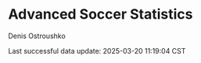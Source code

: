 # Advanced Soccer Statistics
Denis Ostroushko

<!-- gfm -->

Last successful data update: 2025-03-20 11:19:04 CST

